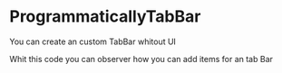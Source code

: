 # ProgrammaticallyTabBar
You can create an custom TabBar whitout UI

Whit this code you can observer how you can add items for an tab Bar
